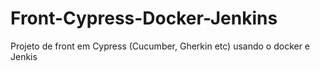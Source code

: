 # Front-Cypress-Docker-Jenkins
Projeto de front em Cypress (Cucumber, Gherkin etc) usando o docker e Jenkis

